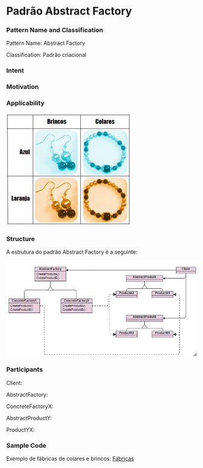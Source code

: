 # Padrão Abstract Factory

### Pattern Name and Classification

Pattern Name: Abstract Factory

Classification: Padrão criacional

### Intent


### Motivation


### Applicability


![imagem](https://github.com/10Daniele/Padroes_Projeto/blob/master/AbstractFactory/imagem.png)


### Structure

A estrutura do padrão Abstract Factory é a seguinte:

![imagem](https://github.com/10Daniele/Padroes_Projeto/blob/master/AbstractFactory/Structure.png)

### Participants

Client: 

AbstractFactory:

ConcreteFactoryX:

AbstractProductY:

ProductYX:

### Sample Code

Exemplo de fábricas de colares e brincos: [Fábricas](https://github.com/10Daniele/Padroes_Projeto/tree/master/AbstractFactory/Exemplo_Joias)

